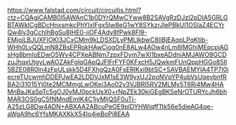 https://www.falstad.com/circuit/circuitjs.html?ctz=CQAgjCAMB0l5AWAnC1b0DYrQMwCYww8B2SAVgRzDJzI2pDIA5GRLGBTAWkICgBDcHnxsmkcPhYIxIFgx5lw8eG1wY8SYkzrJIePBkUI1OSIaZ4ECYrQw4ly3gCchIhBgSu8IHE0-iiOF4Ady8fPwk8Fl9-EMjoiLBJUXFIOKI3JCxCMm9kLDSXDLyPMLIkbwC8IIBjEAqpLPqKtib-WHh0LvQQLmN8ZBsEPRokHAwCjog0nE8ALw4AOw4nLm8IMGhiMEpcpjAGsHg8bmIoEDwO5Wv4CPXeABNm7zpxFDym7wXl1bxeADdniAMJAWO9GCDzuJhqxUtgyLwAOZAkFglqGApQJFlFrFYF0KFxcH5JQwkmFUnQppHGGo85II5BZE08R0ln4zFpULskk5D4FXhgQzA0FsERIKxi9btSC+SAVBAEMYIA4TP7I0iecreTUcwmhDDEPJwEA2LDDVJxM1sE3W9yxUJ2poNVpYP4ubVsUqevbnfRBA2i31015Yj0te2MCMmgLwOKei3Ao02y3VJBRl5RV2MLMy5T6Ri4Mw4HAMnBaJKaSpTc5gOJ0yMJ0pckUsX0+rNpZEk30kjGEgBKSeNrOTURYcJh6bhMAR3OS0gC5fNMndEmIK4C1jyMljQSF0uTi-A25zLG8Dw4ADN+ABXAA2ABcuPeOE9plDYHWiqffTtk56e5dieAG4qe-aWgA9hc6YfsMKAXKkX54Io4jeBoPi8EAA
